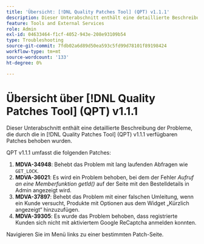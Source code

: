 ```yaml
---
title: 'Übersicht: [!DNL Quality Patches Tool] (QPT) v1.1.1'
description: Dieser Unterabschnitt enthält eine detaillierte Beschreibung der Probleme, die durch die in Version 1.1.1  [!DNL Quality Patches Tool]  Patches behoben wurden.
feature: Tools and External Services
role: Admin
exl-id: 04633464-f1cf-4052-943e-208e93109b54
type: Troubleshooting
source-git-commit: 7fdb02a6d89d50ea593c5fd99d78101f89198424
workflow-type: tm+mt
source-wordcount: '133'
ht-degree: 0%

---
```


# Übersicht über [!DNL Quality Patches Tool] (QPT) v1.1.1

Dieser Unterabschnitt enthält eine detaillierte Beschreibung der Probleme, die durch die in [!DNL Quality Patches Tool] (QPT) v1.1.1 verfügbaren Patches behoben wurden.

QPT v1.1.1 umfasst die folgenden Patches:

1. **MDVA-34948**: Behebt das Problem mit lang laufenden Abfragen wie `GET_LOCK`.
1. **MDVA-36021**: Es wird ein Problem behoben, bei dem der Fehler *Aufruf an eine Memberfunktion getId()* auf der Seite mit den Bestelldetails in Admin angezeigt wird.
1. **MDVA-37897**: Behebt das Problem mit einer falschen Umleitung, wenn ein Kunde versucht, Produkte mit Optionen aus dem Widget „Kürzlich angezeigt“ hinzuzufügen.
1. **MDVA-39305**: Es wurde das Problem behoben, dass registrierte Kunden sich nicht mit aktiviertem Google ReCaptcha anmelden konnten.

Navigieren Sie im Menü links zu einer bestimmten Patch-Seite.
